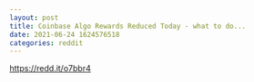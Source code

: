 ```yaml
--- 
layout: post 
title: Coinbase Algo Rewards Reduced Today - what to do... 
date: 2021-06-24 1624576518 
categories: reddit 
--- 
```

https://redd.it/o7bbr4